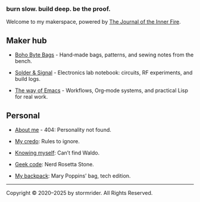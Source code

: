### burn slow. build deep. be the proof.

Welcome to my makerspace, powered by [The Journal of the Inner Fire](https://williamwear.substack.com).

## Maker hub

* [Boho Byte Bags](https://bohobytebags.com) - Hand‑made bags, patterns, and sewing notes from the bench.
* [Solder & Signal](https://solderandsignal.com) - Electronics lab notebook: circuits, RF experiments, and build logs.

* [The way of Emacs](https://the-way-of-emacs.com) -  Workflows, Org‑mode systems, and practical Lisp for real work.

## Personal

* [About me](about.html) - 404: Personality not found.

* [My credo](credo.html): Rules to ignore.

* [Knowing myself](traits-modern.html): Can’t find Waldo.
        
* [Geek code](geekcode-modern.html): Nerd Rosetta Stone.
        
* [My backpack](my-backpack.html): Mary Poppins’ bag, tech edition.

-----

Copyright © 2020–2025 by stormrider.
All Rights Reserved.
